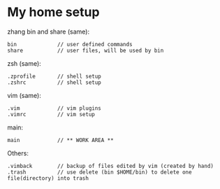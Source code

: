 
# My home setup

zhang
bin and share (same):

    bin             // user defined commands
    share           // user files, will be used by bin

zsh (same):

    .zprofile       // shell setup
    .zshrc          // shell setup

vim (same):

    .vim            // vim plugins
    .vimrc          // vim setup

main:

    main            // ** WORK AREA **

Others:

    .vimback        // backup of files edited by vim (created by hand)
    .trash          // use delete (bin $HOME/bin) to delete one file(directory) into trash

